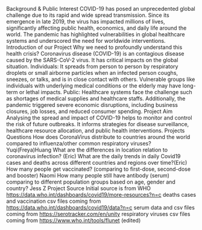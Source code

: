 Background & Public Interest
COVID-19 has posed an unprecedented global challenge due to its rapid and wide spread transmission. Since its emergence in late 2019, the virus has impacted millions of lives, significantly affecting public health, economics, and daily life around the world. The pandemic has highlighted vulnerabilities in global healthcare systems and underscored the need for worldwide interventions.
Introduction of our Project
Why we need to profoundly understand this health crisis?
Coronavirus disease (COVID-19) is an contagious disease caused by the SARS-CoV-2 virus. It has critical impacts on the global situation.
Individuals: It spreads from person to person by respiratory droplets or small airborne particles when an infected person coughs, sneezes, or talks, and is in close contact with others. Vulnerable groups like individuals with underlying medical conditions or the elderly may have long-term or lethal impacts.
Public: Healthcare systems face the challenge such as shortages of medical supplies and healthcare staffs. Additionally, the pandemic triggered severe economic disruptions, including business closures, job losses, and reduced consumer spending.
Project Aim
Analysing the spread and impact of COVID-19 helps to monitor and control the risk of future outbreaks. It informs strategies for disease surveillance, healthcare resource allocation, and public health interventions.
Projects Questions
How does CoronaVirus distribute to countries around the world compared to influenza/other common respiratory viruses? Yuqi(Freya)Huang
What are the differences in location relation to coronavirus infection? (Eric)
What are the daily trends in daily Covid19 cases and deaths across different countries and regions over time?(Eric)
How many people get vaccinated? (comparing to first-dose, second-dose and booster) Naomi
How many people still have antibody (serum) comparing to different population groups based on age, gender and country? Jess Z
Project Source
Initial source is from WHO https://data.who.int/dashboards/covid19/more-resources?n=c
deaths cases and vaccination csv files coming from https://data.who.int/dashboards/covid19/data?n=c
serum data and csv files coming from https://serotracker.com/en/unity
respiratory viruses csv files coming from https://www.who.int/tools/flunet (edited) 
